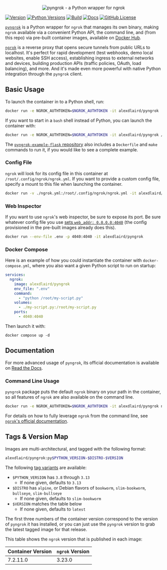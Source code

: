 <p align="center"><img alt="pyngrok - a Python wrapper for ngrok" src="https://pyngrok.readthedocs.io/en/latest/_images/logo.png" /></p>

[![Version](https://img.shields.io/pypi/v/pyngrok)](https://pypi.org/project/pyngrok)
[![Python Versions](https://img.shields.io/pypi/pyversions/pyngrok.svg)](https://pypi.org/project/pyngrok)
[![Build](https://img.shields.io/github/actions/workflow/status/alexdlaird/pyngrok-docker/build.yml)](https://github.com/alexdlaird/pyngrok-docker/actions/workflows/build.yml)
[![Docs](https://img.shields.io/readthedocs/pyngrok)](https://pyngrok.readthedocs.io/en/latest)
[![GitHub License](https://img.shields.io/github/license/alexdlaird/pyngrok)](https://github.com/alexdlaird/pyngrok/blob/main/LICENSE)

[`pyngrok`](https://github.com/alexdlaird/pyngrok) is a Python wrapper for `ngrok` that manages its own binary,
making `ngrok` available via a convenient Python API, the command line, and (from this repo) via pre-built
container images, available on [Docker Hub](https://hub.docker.com/r/alexdlaird/pyngrok).

[`ngrok`](https://ngrok.com) is a reverse proxy that opens secure tunnels from public URLs to localhost. It's perfect
for rapid development (test webhooks, demo local websites, enable SSH access), establishing ingress to external
networks and devices, building production APIs (traffic policies, OAuth, load balancing), and more. And
it's made even more powerful with native Python integration through the `pyngrok` client.

## Basic Usage

To launch the container in to a Python shell, run:

```sh
docker run -e NGROK_AUTHTOKEN=$NGROK_AUTHTOKEN -it alexdlaird/pyngrok
```

If you want to start in a `bash` shell instead of Python, you can launch the container with:

```sh
docker run -e NGROK_AUTHTOKEN=$NGROK_AUTHTOKEN -it alexdlaird/pyngrok /bin/bash
```

The [`pyngrok-example-flask` repository](https://github.com/alexdlaird/pyngrok-example-flask) also includes a
`Dockerfile` and `make` commands to run it, if you would like to see a complete example.

### Config File

`ngrok` will look for its config file in this container at `/root/.config/ngrok/ngrok.yml`. If you want to provide a
custom config file, specify a mount to this file when launching the container.

```sh
docker run -v ./ngrok.yml:/root/.config/ngrok/ngrok.yml -it alexdlaird/pyngrok
```

### Web Inspector

If you want to use `ngrok`'s web inspector, be sure to expose its port. Be sure whatever config file you use
[sets `web_addr: 0.0.0.0:4040`](https://ngrok.com/docs/agent/config/v2/#web_addr) (the config provisioned in the
pre-built images already does this).

```sh
docker run --env-file .env -p 4040:4040 -it alexdlaird/pyngrok
```

### Docker Compose

Here is an example of how you could instantiate the container with `docker-compose.yml`, where you also want a given
Python script to run on startup:

```yaml
services:
  ngrok:
    image: alexdlaird/pyngrok
    env_file: ".env"
    command:
      - "python /root/my-script.py"
    volumes:
      - ./my-script.py:/root/my-script.py
    ports:
      - 4040:4040
```

Then launch it with:

```shell
docker compose up -d
```

## Documentation

For more advanced usage of `pyngrok`, its official documentation is available
on [Read the Docs](https://pyngrok.readthedocs.io).

### Command Line Usage

`pyngrok` package puts the default `ngrok` binary on your path in the container, so all features of `ngrok` are
also available on the command line.

```sh
docker run -e NGROK_AUTHTOKEN=$NGROK_AUTHTOKEN -it alexdlaird/pyngrok ngrok http 80
```

For details on how to fully leverage `ngrok` from the command line,
see [`ngrok`'s official documentation](https://ngrok.com/docs/agent/cli/).

## Tags & Version Map

Images are multi-architectural, and tagged with the following format:

```sh
alexdlaird/pyngrok:py$PYTHON_VERSION-$DISTRO-$VERSION
```

The following [tag variants](https://hub.docker.com/r/alexdlaird/pyngrok/tags) are available:

- `$PYTHON_VERSION` has `3.8` through `3.13`
    - If none given, defaults to `3.13`
- `$DISTRO` has `alpine`, or Debian flavors of `bookworm`, `slim-bookworm`, `bullseye`, `slim-bullseye`
    - If none given, defaults to `slim-bookworm`
- `$VERSION` matches the table below
    - If none given, defaults to `latest`

The first three numbers of the container version correspond to the version of `pyngrok` it has installed, or you can
just use the `pyngrok` version to grab the latest tagged image for that release.

This table shows the `ngrok` version that is published in each image:

| Container Version | `ngrok` Version |
|-------------------|-----------------|
| 7.2.11.0          | 3.23.0          |
